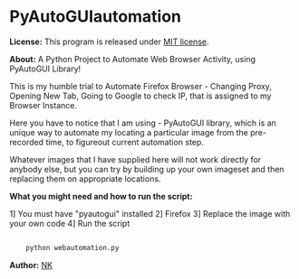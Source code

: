 # PyAutoGUIautomation

**License:**
This program is released under [MIT license](https://github.com/nkpydev/PyAutoGUIautomation/blob/master/LICENSE).

**About:**
A Python Project to Automate Web Browser Activity, using PyAutoGUI Library!

This is my humble trial to Automate Firefox Browser - Changing Proxy, Opening New Tab, Going to Google to check IP, that is assigned to my Browser Instance.

Here you have to notice that I am using - PyAutoGUI library, which is an unique way to automate my locating a particular image from the pre-recorded time, to figureout current automation step.

Whatever images that I have supplied here will not work directly for anybody else, but you can try by building up your own imageset and then replacing them on appropriate locations.

**What you might need and how to run the script:**

1] You must have "pyautogui" installed
2] Firefox
3] Replace the image with your own code
4] Run the script

``` python

	python webautomation.py
```

**Author:**
[NK](https://github.com/nkpydev)